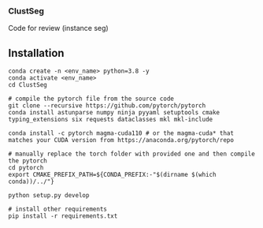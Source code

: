 ### ClustSeg

Code for review (instance seg)

## Installation

```shell
conda create -n <env_name> python=3.8 -y
conda activate <env_name>
cd ClustSeg

# compile the pytorch file from the source code
git clone --recursive https://github.com/pytorch/pytorch
conda install astunparse numpy ninja pyyaml setuptools cmake typing_extensions six requests dataclasses mkl mkl-include

conda install -c pytorch magma-cuda110 # or the magma-cuda* that matches your CUDA version from https://anaconda.org/pytorch/repo

# manually replace the torch folder with provided one and then compile the pytorch
cd pytorch
export CMAKE_PREFIX_PATH=${CONDA_PREFIX:-"$(dirname $(which conda))/../"}

python setup.py develop

# install other requirements
pip install -r requirements.txt
```
<!--
**ClustSeg/ClustSeg** is a ✨ _special_ ✨ repository because its `README.md` (this file) appears on your GitHub profile.

Here are some ideas to get you started:

- 🔭 I’m currently working on ...
- 🌱 I’m currently learning ...
- 👯 I’m looking to collaborate on ...
- 🤔 I’m looking for help with ...
- 💬 Ask me about ...
- 📫 How to reach me: ...
- 😄 Pronouns: ...
- ⚡ Fun fact: ...
-->
